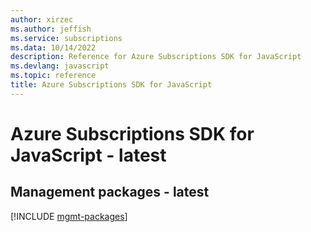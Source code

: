 ```yaml
---
author: xirzec
ms.author: jeffish
ms.service: subscriptions
ms.data: 10/14/2022
description: Reference for Azure Subscriptions SDK for JavaScript
ms.devlang: javascript
ms.topic: reference
title: Azure Subscriptions SDK for JavaScript
---
```

# Azure Subscriptions SDK for JavaScript - latest

## Management packages - latest
[!INCLUDE [mgmt-packages](subscriptions-mgmt-index.md)]